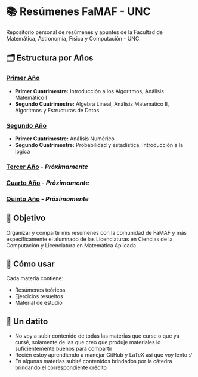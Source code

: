 # 📚 Resúmenes FaMAF - UNC

Repositorio personal de resúmenes y apuntes de la Facultad de Matemática, Astronomía, Física y Computación - UNC.

## 🗂️ Estructura por Años

### [Primer Año](./primer-año/)
- **Primer Cuatrimestre:** Introducción a los Algoritmos, Análisis Matemático I
- **Segundo Cuatrimestre:** Álgebra Lineal, Análisis Matemático II, Algoritmos y Estructuras de Datos

### [Segundo Año](./segundo-año/) 
- **Primer Cuatrimestre:** Análisis Numérico
- **Segundo Cuatrimestre:** Probabilidad y estadística, Introducción a la lógica
### [Tercer Año](./tercer-año/) - *Próximamente*
### [Cuarto Año](./cuarto-año/) - *Próximamente*
### [Quinto Año](./quinto-año/) - *Próximamente*


## 🎯 Objetivo
Organizar y compartir mis resúmenes con la comunidad de FaMAF y más específicamente el alumnado de las Licenciaturas en Ciencias de la Computación y Licenciatura en Matemática Aplicada 

## 📖 Cómo usar
Cada materia contiene:
- Resúmenes teóricos
- Ejercicios resueltos  
- Material de estudio


## 📖 Un datito
 - No voy a subir contenido de todas las materias que curse o que ya cursé, solamente de las que creo que produje materiales lo suficientemente buenos para compartir
 - Recién estoy aprendiendo a manejar GitHub y LaTeX así que voy lento :/
 - En algunas materias subiré contenidos brindados por la cátedra brindando el correspondiente crédito
